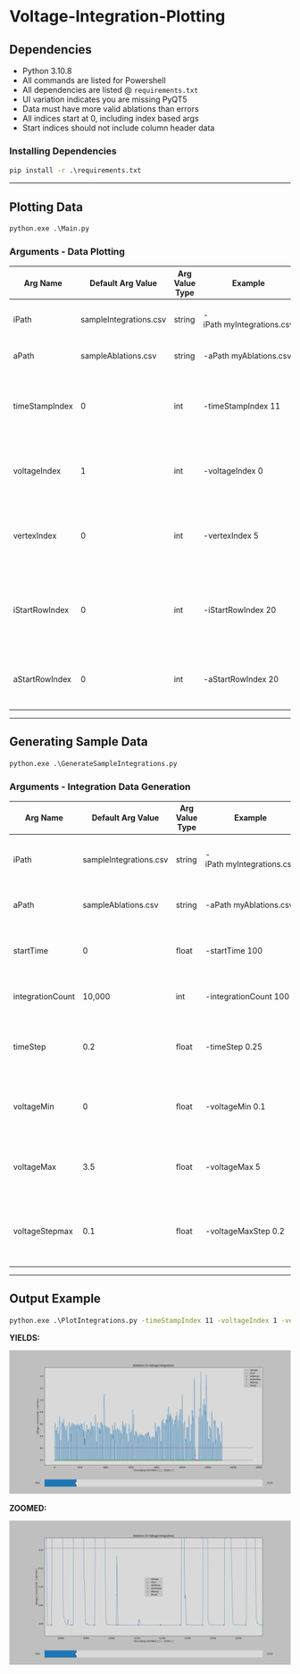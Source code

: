 # Voltage-Integration-Plotting

## **Dependencies**

* Python 3.10.8
* All commands are listed for Powershell
* All dependencies are listed @ `requirements.txt`
* UI variation indicates you are missing PyQT5
* Data must have more valid ablations than errors
* All indices start at 0, including index based args
* Start indices should not include column header data

### **Installing Dependencies**

```cmd
pip install -r .\requirements.txt
```

---

## **Plotting Data**

```cmd
python.exe .\Main.py
```

### **Arguments - Data Plotting**

| Arg Name       | Default Arg Value      | Arg Value Type | Example                    | Description                                                                           |
| -------------- | ---------------------- | -------------- | -------------------------- | ------------------------------------------------------------------------------------- |
| iPath          | sampleIntegrations.csv | string         | -iPath myIntegrations.csv | Path to your voltage integrations csv file                                            |
| aPath          | sampleAblations.csv    | string         | -aPath myAblations.csv     | Path to your ablations csv file                                                       |
| timeStampIndex | 0                      | int            | -timeStampIndex 11         | Column index of your voltage timeStamps (indices start at 0) (file @ iPath)           |
| voltageIndex   | 1                      | int            | -voltageIndex 0            | Column index of your voltage values (indices start at 0) (file @ iPath)              |
| vertexIndex    | 0                      | int            | -vertexIndex 5             | Column index of your ablation vertices (indices start at 0) (file @ aPath)            |
| iStartRowIndex | 0                      | int            | -iStartRowIndex 20         | Starting row index of your integrations csv data (indices start at 0) (file @ iPath) |
| aStartRowIndex | 0                      | int            | -aStartRowIndex 20         | Starting row index of your ablations csv (indices start at 0) (file @ aPath)         |

---

## **Generating Sample Data**

```cmd
python.exe .\GenerateSampleIntegrations.py
```

### **Arguments - Integration Data Generation**

| Arg Name         | Default Arg Value      | Arg Value Type | Example                    | Description                                                          |
| ---------------- | ---------------------- | -------------- | -------------------------- | -------------------------------------------------------------------- |
| iPath            | sampleIntegrations.csv | string         | -iPath myIntegrations.csv | Path to your voltage integrations csv file                           |
| aPath            | sampleAblations.csv    | string         | -aPath myAblations.csv     | Path to your ablations csv file                                      |
| startTime        | 0                      | float          | -startTime 100             | Initial time for your generated data in seconds                      |
| integrationCount | 10,000                 | int            | -integrationCount 100      | Quantity of voltage integrations to generate                         |
| timeStep         | 0.2                    | float          | -timeStep 0.25             | Time distance between voltage integrations in seconds                |
| voltageMin       | 0                      | float          | -voltageMin 0.1            | Minimum voltage value of any integration (inclusive)                 |
| voltageMax       | 3.5                    | float          | -voltageMax 5              | Maximum voltage value of any integration (inclusive)                 |
| voltageStepmax   | 0.1                    | float          | -voltageMaxStep 0.2        | Maxmimum change in voltage between adjacent integrations (inclusive) |

---

## **Output Example**

```cmd
python.exe .\PlotIntegrations.py -timeStampIndex 11 -voltageIndex 1 -vertexIndex 5
```

**YIELDS:**

![Plot of Generated Sample Data](./Figure_1.png "Plot of Existing Sample Data")

**ZOOMED:**

![Plot of Generated Sample Data](./Figure_2.png "Plot of Existing Sample Data - ZOOMED")
